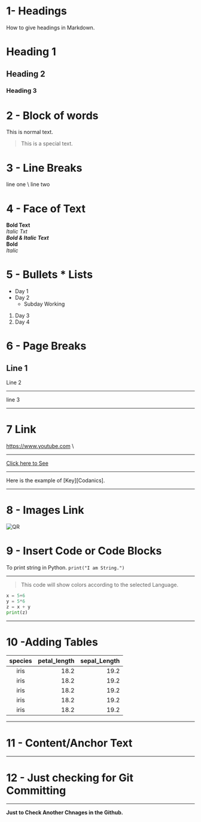 # 1- Headings

How to give headings in Markdown.

# Heading 1

## Heading 2

### Heading 3

# 2 - Block of words

This is normal text.
> This is a special text.

# 3 - Line Breaks

line one \ line two

# 4 - Face of Text

**Bold Text** \
*Italic Txt* \
***Bold & Italic Text*** \
**Bold** \
*Italic*

# 5 - Bullets * Lists

- Day 1
- Day 2
  - Subday Working

1. Day 3
4. Day 4

# 6 - Page Breaks

Line 1
---

Line 2
___
line 3
***

# 7 Link

<https://www.youtube.com> \
***
[Click here to See](https://www.youtube.com)
***
Here is the example of [Key][Codanics].
***

# 8 - Images Link

![QR](qr.png)

# 9 - Insert Code or Code Blocks

To print string in Python.
`print("I am String.")`
***
> This code will show colors according to the selected Language.

```python
x = 5+6
y = 5*6
z = x + y
print(z)
```

***

# 10 -Adding Tables

|species|petal_length|sepal_Length|
|:-------:|------------:|------------:|
|iris|18.2|19.2|
|iris|18.2|19.2|
|iris|18.2|19.2|
|iris|18.2|19.2|
|iris|18.2|19.2|
***

# 11 - Content/Anchor Text
***
# 12 - Just checking for Git Committing
***
**Just to Check Another Chnages in the Github.**
